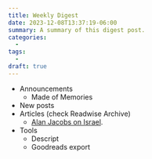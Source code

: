 ```yaml
---
title: Weekly Digest
date: 2023-12-08T13:37:19-06:00
summary: A summary of this digest post.
categories:
  - 
tags:
  - 
draft: true
---
```


- Announcements
	- Made of Memories
- New posts
- Articles (check Readwise Archive)
	- [Alan Jacobs on Israel](https://ayjay.org/Israel.html).
- Tools
	- Descript
	- Goodreads export